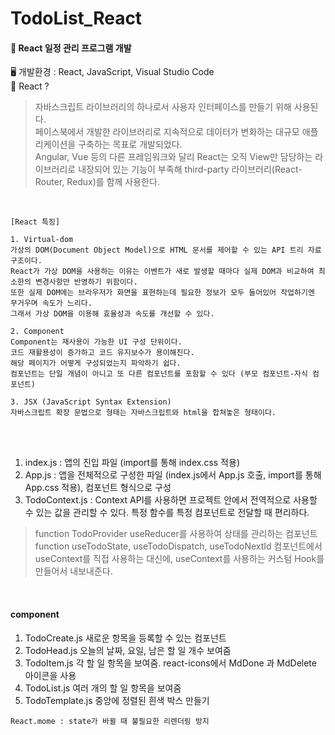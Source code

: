# TodoList_React

#### 📢 React 일정 관리 프로그램 개발 
🖥️ 개발환경 : React, JavaScript, Visual Studio Code      
📜 React ?     
> 자바스크립트 라이브러리의 하나로서 사용자 인터페이스를 만들기 위해 사용된다.        
> 페이스북에서 개발한 라이브러리로 지속적으로 데이터가 변화하는 대규모 애플리케이션을 구축하는 목표로 개발되었다.          
> Angular, Vue 등의 다른 프레임워크와 달리 React는 오직 View만 담당하는 라이브러리로
> 내장되어 있는 기능이 부족해 third-party 라이브러리(React-Router, Redux)를 함께 사용한다.

<br>

```
[React 특징]

1. Virtual-dom
가상의 DOM(Document Object Model)으로 HTML 문서를 제어할 수 있는 API 트리 자료구조이다.
React가 가상 DOM을 사용하는 이유는 이벤트가 새로 발생할 때마다 실제 DOM과 비교하여 최소한의 변경사항만 반영하기 위함이다.
또한 실제 DOM에는 브라우저가 화면을 표현하는데 필요한 정보가 모두 들어있어 작업하기엔 무거우며 속도가 느리다.
그래서 가상 DOM을 이용해 효율성과 속도를 개선할 수 있다.

2. Component
Component는 재사용이 가능한 UI 구성 단위이다.
코드 재활용성이 증가하고 코드 유지보수가 용이해진다. 
해당 페이지가 어떻게 구성되었는지 파악하기 쉽다.
컴포넌트는 단일 개념이 아니고 또 다른 컴포넌트를 포함할 수 있다 (부모 컴포넌트-자식 컴포넌트)

3. JSX (JavaScript Syntax Extension)
자바스크립트 확장 문법으로 형태는 자바스크립트와 html을 합쳐놓은 형태이다.
```

<br> <br>

1. index.js : 앱의 진입 파일 (import를 통해 index.css 적용)
2. App.js : 앱을 전체적으로 구성한 파일 (index.js에서 App.js 호출, import를 통해 App.css 적용), 컴포넌트 형식으로 구성
3. TodoContext.js : Context API를 사용하면 프로젝트 안에서 전역적으로 사용할 수 있는 값을 관리할 수 있다.
특정 함수를 특정 컴포넌트로 전달할 때 편리하다.
> function TodoProvider useReducer를 사용하여 상태를 관리하는 컴포넌트       
> function useTodoState, useTodoDispatch, useTodoNextId 컴포넌트에서 useContext를 직접 사용하는 대신에, useContext를 사용하는 커스텀 Hook를 만들어서 내보내준다.

<br>

#### component
1. TodoCreate.js 새로운 항목을 등록할 수 있는 컴포넌트
2. TodoHead.js 오늘의 날짜, 요일, 남은 할 일 개수 보여줌 
3. TodoItem.js 각 할 일 항목을 보여줌. react-icons에서 MdDone 과 MdDelete 아이콘을 사용 
4. TodoList.js 여러 개의 할 일 항목을 보여줌
5. TodoTemplate.js 중앙에 정렬된 흰색 박스 만들기 

```
React.mome : state가 바뀔 때 불필요한 리렌더링 방지
```
